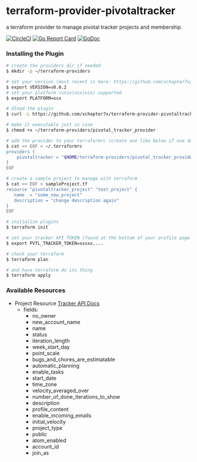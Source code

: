 # terraform-provider-pivotaltracker
a terraform provider to manage pivotal tracker projects and membership

[![CircleCI](https://circleci.com/gh/xchapter7x/terraform-provider-pivotaltracker/tree/master.svg?style=svg)](https://circleci.com/gh/xchapter7x/terraform-provider-pivotaltracker/tree/master)
[![Go Report Card](https://goreportcard.com/badge/github.com/xchapter7x/terraform-provider-pivotaltracker)](https://goreportcard.com/report/github.com/xchapter7x/terraform-provider-pivotaltracker)
[![GoDoc](https://godoc.org/github.com/xchapter7x/terraform-provider-pivotaltracker?status.svg)](https://godoc.org/github.com/xchapter7x/terraform-provider-pivotaltracker)


### Installing the Plugin

```bash
# create the providers dir if needed
$ mkdir -p ~/terraform-providers

# set your version (most recent is here: https://github.com/xchapter7x/terraform-provider-pivotaltracker/releases/latest )
$ export VERSION=v0.0.2
# set your platform (unix|osx|win) supported
$ export PLATFORM=osx

# dload the plugin
$ curl -L https://github.com/xchapter7x/terraform-provider-pivotaltracker/releases/download/${VERSION}/pivotal_tracker_provider_${PLATFORM} -o ~/terraform-providers/pivotal_tracker_provider

# make it executable just in case
$ chmod +x ~/terraform-providers/pivotal_tracker_provider

# add the provider to your terraformrc (create one like below if one doesnt exist)
$ cat << EOF > ~/.terraformrc
providers {
    pivotaltracker = "$HOME/terraform-providers/pivotal_tracker_provider"
}
EOF

# create a sample project to manage with terraform
$ cat << EOF > sampleProject.tf 
resource "pivotaltracker_project" "test_project" {
   name  = "some_new_project"
   description = "change description again"
}
EOF

# initialize plugins
$ terraform init

# set your tracker API TOKEN (found at the bottom of your profile page https://www.pivotaltracker.com/profile )
$ export PVTL_TRACKER_TOKEN=xxxxx....

# check your terraform
$ terraform plan

# and have terraform do its thing
$ terraform apply
```


### Available Resources

- Project Resource [Tracker API Docs](https://www.pivotaltracker.com/help/api/rest/v5#Project)
  - fields:
    - no_owner
    - new_account_name
    - name
    - status
    - iteration_length
    - week_start_day
    - point_scale
    - bugs_and_chores_are_estimatable
    - automatic_planning
    - enable_tasks
    - start_date
    - time_zone
    - velocity_averaged_over
    - number_of_done_iterations_to_show
    - description
    - profile_content
    - enable_incoming_emails
    - initial_velocity
    - project_type
    - public
    - atom_enabled
    - account_id
    - join_as

